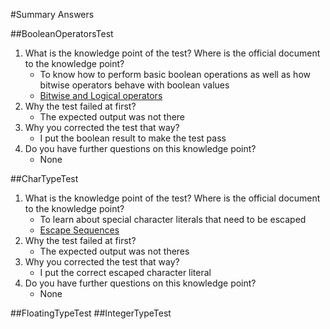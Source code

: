 #Summary Answers

##BooleanOperatorsTest
1. What is the knowledge point of the test? Where is the official document to the knowledge point?
   * To know how to perform basic boolean operations as well as how bitwise operators behave with boolean values
   * [Bitwise and Logical operators](https://docs.oracle.com/javase/specs/jls/se7/html/jls-15.html#jls-15.22.2)
2. Why the test failed at first?
   * The expected output was not there
3. Why you corrected the test that way?
   * I put the boolean result to make the test pass
4. Do you have further questions on this knowledge point?
   * None

##CharTypeTest
1. What is the knowledge point of the test? Where is the official document to the knowledge point?
   * To learn about special character literals that need to be escaped
   * [Escape Sequences](https://docs.oracle.com/javase/tutorial/java/data/characters.html)
2. Why the test failed at first?
   * The expected output was not theres
3. Why you corrected the test that way?
   * I put the correct escaped character literal
4. Do you have further questions on this knowledge point?
   * None

##FloatingTypeTest
##IntegerTypeTest